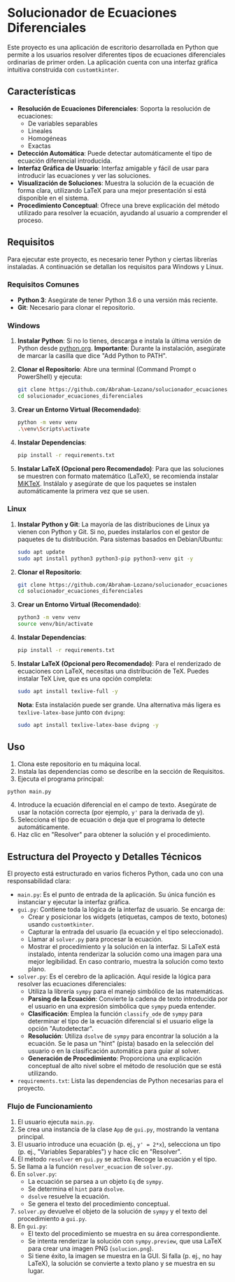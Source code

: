 # Solucionador de Ecuaciones Diferenciales

Este proyecto es una aplicación de escritorio desarrollada en Python que permite a los usuarios resolver diferentes tipos de ecuaciones diferenciales ordinarias de primer orden. La aplicación cuenta con una interfaz gráfica intuitiva construida con `customtkinter`.


## Características

-   **Resolución de Ecuaciones Diferenciales**: Soporta la resolución de ecuaciones:
    -   De variables separables
    -   Lineales
    -   Homogéneas
    -   Exactas
-   **Detección Automática**: Puede detectar automáticamente el tipo de ecuación diferencial introducida.
-   **Interfaz Gráfica de Usuario**: Interfaz amigable y fácil de usar para introducir las ecuaciones y ver las soluciones.
-   **Visualización de Soluciones**: Muestra la solución de la ecuación de forma clara, utilizando LaTeX para una mejor presentación si está disponible en el sistema.
-   **Procedimiento Conceptual**: Ofrece una breve explicación del método utilizado para resolver la ecuación, ayudando al usuario a comprender el proceso.

## Requisitos

Para ejecutar este proyecto, es necesario tener Python y ciertas librerías instaladas. A continuación se detallan los requisitos para Windows y Linux.

### Requisitos Comunes

-   **Python 3**: Asegúrate de tener Python 3.6 o una versión más reciente.
-   **Git**: Necesario para clonar el repositorio.

### Windows

1.  **Instalar Python**: Si no lo tienes, descarga e instala la última versión de Python desde [python.org](https://www.python.org/downloads/). **Importante**: Durante la instalación, asegúrate de marcar la casilla que dice "Add Python to PATH".

2.  **Clonar el Repositorio**: Abre una terminal (Command Prompt o PowerShell) y ejecuta:
    ```bash
    git clone https://github.com/Abraham-Lozano/solucionador_ecuaciones_diferenciales.git
    cd solucionador_ecuaciones_diferenciales
    ```

3.  **Crear un Entorno Virtual (Recomendado)**:
    ```bash
    python -m venv venv
    .\venv\Scripts\activate
    ```

4.  **Instalar Dependencias**:
    ```bash
    pip install -r requirements.txt
    ```

5.  **Instalar LaTeX (Opcional pero Recomendado)**: Para que las soluciones se muestren con formato matemático (LaTeX), se recomienda instalar [MiKTeX](https://miktex.org/download). Instálalo y asegúrate de que los paquetes se instalen automáticamente la primera vez que se usen.

### Linux

1.  **Instalar Python y Git**: La mayoría de las distribuciones de Linux ya vienen con Python y Git. Si no, puedes instalarlos con el gestor de paquetes de tu distribución. Para sistemas basados en Debian/Ubuntu:
    ```bash
    sudo apt update
    sudo apt install python3 python3-pip python3-venv git -y
    ```

2.  **Clonar el Repositorio**:
    ```bash
    git clone https://github.com/Abraham-Lozano/solucionador_ecuaciones_diferenciales.git
    cd solucionador_ecuaciones_diferenciales
    ```

3.  **Crear un Entorno Virtual (Recomendado)**:
    ```bash
    python3 -m venv venv
    source venv/bin/activate
    ```

4.  **Instalar Dependencias**:
    ```bash
    pip install -r requirements.txt
    ```

5.  **Instalar LaTeX (Opcional pero Recomendado)**: Para el renderizado de ecuaciones con LaTeX, necesitas una distribución de TeX. Puedes instalar TeX Live, que es una opción completa:
    ```bash
    sudo apt install texlive-full -y
    ```
    **Nota**: Esta instalación puede ser grande. Una alternativa más ligera es `texlive-latex-base` junto con `dvipng`:
    ```bash
    sudo apt install texlive-latex-base dvipng -y
    ```

## Uso

1.  Clona este repositorio en tu máquina local.
2.  Instala las dependencias como se describe en la sección de Requisitos.
3.  Ejecuta el programa principal:

```bash
python main.py
```

4.  Introduce la ecuación diferencial en el campo de texto. Asegúrate de usar la notación correcta (por ejemplo, `y'` para la derivada de y).
5.  Selecciona el tipo de ecuación o deja que el programa lo detecte automáticamente.
6.  Haz clic en "Resolver" para obtener la solución y el procedimiento.

## Estructura del Proyecto y Detalles Técnicos

El proyecto está estructurado en varios ficheros Python, cada uno con una responsabilidad clara:

-   `main.py`: Es el punto de entrada de la aplicación. Su única función es instanciar y ejecutar la interfaz gráfica.
-   `gui.py`: Contiene toda la lógica de la interfaz de usuario. Se encarga de:
    -   Crear y posicionar los widgets (etiquetas, campos de texto, botones) usando `customtkinter`.
    -   Capturar la entrada del usuario (la ecuación y el tipo seleccionado).
    -   Llamar al `solver.py` para procesar la ecuación.
    -   Mostrar el procedimiento y la solución en la interfaz. Si LaTeX está instalado, intenta renderizar la solución como una imagen para una mejor legibilidad. En caso contrario, muestra la solución como texto plano.
-   `solver.py`: Es el cerebro de la aplicación. Aquí reside la lógica para resolver las ecuaciones diferenciales:
    -   Utiliza la librería `sympy` para el manejo simbólico de las matemáticas.
    -   **Parsing de la Ecuación**: Convierte la cadena de texto introducida por el usuario en una expresión simbólica que `sympy` pueda entender.
    -   **Clasificación**: Emplea la función `classify_ode` de `sympy` para determinar el tipo de la ecuación diferencial si el usuario elige la opción "Autodetectar".
    -   **Resolución**: Utiliza `dsolve` de `sympy` para encontrar la solución a la ecuación. Se le pasa un "hint" (pista) basado en la selección del usuario o en la clasificación automática para guiar al solver.
    -   **Generación de Procedimiento**: Proporciona una explicación conceptual de alto nivel sobre el método de resolución que se está utilizando.
-   `requirements.txt`: Lista las dependencias de Python necesarias para el proyecto.

### Flujo de Funcionamiento

1.  El usuario ejecuta `main.py`.
2.  Se crea una instancia de la clase `App` de `gui.py`, mostrando la ventana principal.
3.  El usuario introduce una ecuación (p. ej., `y' = 2*x`), selecciona un tipo (p. ej., "Variables Separables") y hace clic en "Resolver".
4.  El método `resolver` en `gui.py` se activa. Recoge la ecuación y el tipo.
5.  Se llama a la función `resolver_ecuacion` de `solver.py`.
6.  En `solver.py`:
    -   La ecuación se parsea a un objeto `Eq` de `sympy`.
    -   Se determina el `hint` para `dsolve`.
    -   `dsolve` resuelve la ecuación.
    -   Se genera el texto del procedimiento conceptual.
7.  `solver.py` devuelve el objeto de la solución de `sympy` y el texto del procedimiento a `gui.py`.
8.  En `gui.py`:
    -   El texto del procedimiento se muestra en su área correspondiente.
    -   Se intenta renderizar la solución con `sympy.preview`, que usa LaTeX para crear una imagen PNG (`solucion.png`).
    -   Si tiene éxito, la imagen se muestra en la GUI. Si falla (p. ej., no hay LaTeX), la solución se convierte a texto plano y se muestra en su lugar.

